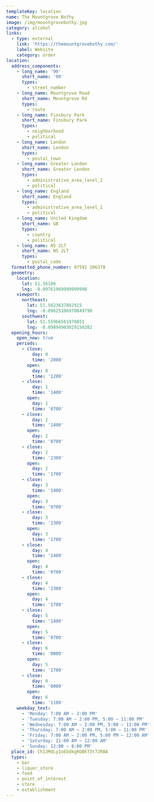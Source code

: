 ```yaml
---
templateKey: location
name: The Mountgrove Bothy
image: /img/mountgrovebothy.jpg
category: alcohol
links:
  - type: external
    link: 'https://themountgrovebothy.com/'
    label: Website
    category: order
location:
  address_components:
    - long_name: '90'
      short_name: '90'
      types:
        - street_number
    - long_name: Mountgrove Road
      short_name: Mountgrove Rd
      types:
        - route
    - long_name: Finsbury Park
      short_name: Finsbury Park
      types:
        - neighborhood
        - political
    - long_name: London
      short_name: London
      types:
        - postal_town
    - long_name: Greater London
      short_name: Greater London
      types:
        - administrative_area_level_2
        - political
    - long_name: England
      short_name: England
      types:
        - administrative_area_level_1
        - political
    - long_name: United Kingdom
      short_name: GB
      types:
        - country
        - political
    - long_name: N5 2LT
      short_name: N5 2LT
      types:
        - postal_code
  formatted_phone_number: 07591 206378
  geometry:
    location:
      lat: 51.56106
      lng: -0.09761969999999998
    viewport:
      northeast:
        lat: 51.5623637802915
        lng: -0.09625106970849796
      southwest:
        lat: 51.55966581970851
        lng: -0.09894903029150202
  opening_hours:
    open_now: true
    periods:
      - close:
          day: 0
          time: '2000'
        open:
          day: 0
          time: '1200'
      - close:
          day: 1
          time: '1400'
        open:
          day: 1
          time: '0700'
      - close:
          day: 2
          time: '1400'
        open:
          day: 2
          time: '0700'
      - close:
          day: 2
          time: '2300'
        open:
          day: 2
          time: '1700'
      - close:
          day: 3
          time: '1400'
        open:
          day: 3
          time: '0700'
      - close:
          day: 3
          time: '2300'
        open:
          day: 3
          time: '1700'
      - close:
          day: 4
          time: '1400'
        open:
          day: 4
          time: '0700'
      - close:
          day: 4
          time: '2300'
        open:
          day: 4
          time: '1700'
      - close:
          day: 5
          time: '1400'
        open:
          day: 5
          time: '0700'
      - close:
          day: 6
          time: '0000'
        open:
          day: 5
          time: '1700'
      - close:
          day: 0
          time: '0000'
        open:
          day: 6
          time: '1100'
    weekday_text:
      - 'Monday: 7:00 AM – 2:00 PM'
      - 'Tuesday: 7:00 AM – 2:00 PM, 5:00 – 11:00 PM'
      - 'Wednesday: 7:00 AM – 2:00 PM, 5:00 – 11:00 PM'
      - 'Thursday: 7:00 AM – 2:00 PM, 5:00 – 11:00 PM'
      - 'Friday: 7:00 AM – 2:00 PM, 5:00 PM – 12:00 AM'
      - 'Saturday: 11:00 AM – 12:00 AM'
      - 'Sunday: 12:00 – 8:00 PM'
  place_id: ChIJMdLyIoEbdkgROBkT3t7JR8A
  types:
    - bar
    - liquor_store
    - food
    - point_of_interest
    - store
    - establishment
---
```

